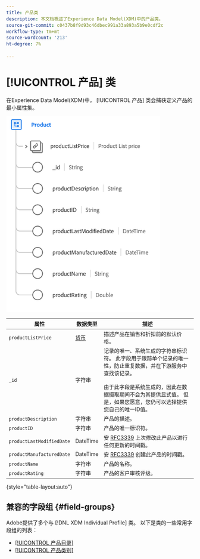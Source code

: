 ```yaml
---
title: 产品类
description: 本文档概述了Experience Data Model(XDM)中的产品类。
source-git-commit: c0437b8f9d93c46dbec991a33a893a5b9e0cdf2c
workflow-type: tm+mt
source-wordcount: '213'
ht-degree: 7%

---
```


# [!UICONTROL 产品] 类

在Experience Data Model(XDM)中， [!UICONTROL 产品] 类会捕获定义产品的最小属性集。

![](../images/classes/product.png)

| 属性 | 数据类型 | 描述 |
| --- | --- | --- |
| `productListPrice` | [货币](../data-types/currency.md) | 描述产品在销售和折扣前的默认价格。 |
| `_id` | 字符串 | 记录的唯一、系统生成的字符串标识符。 此字段用于跟踪单个记录的唯一性，防止重复数据，并在下游服务中查找该记录。<br><br>由于此字段是系统生成的，因此在数据摄取期间不会为其提供显式值。 但是，如果您愿意，您仍可以选择提供您自己的唯一ID值。 |
| `productDescription` | 字符串 | 产品的描述。 |
| `productID` | 字符串 | 产品的唯一标识符。 |
| `productLastModifiedDate` | DateTime | 安 [RFC3339](https://datatracker.ietf.org/doc/html/rfc3339) 上次修改此产品以进行任何更新的时间戳。 |
| `productManufacturedDate` | DateTime | 安 [RFC3339](https://datatracker.ietf.org/doc/html/rfc3339) 创建此产品的时间戳。 |
| `productName` | 字符串 | 产品的名称。 |
| `productRating` | 字符串 | 产品的客户审核评级。 |

{style=&quot;table-layout:auto&quot;}

## 兼容的字段组 {#field-groups}

Adobe提供了多个与 [!DNL XDM Individual Profile] 类。 以下是类的一些常用字段组的列表：

* [[!UICONTROL 产品目录]](../field-groups/product/product-catalog.md)
* [[!UICONTROL 产品类别]](../field-groups/product/product-category.md)
